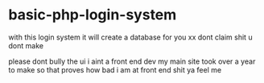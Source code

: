 # basic-php-login-system
with this login system it will create a database for you xx dont claim shit u dont make 


please dont bully the ui i aint a front end dev my main site took over a year to make so that proves how bad i am at front end shit ya feel me 
